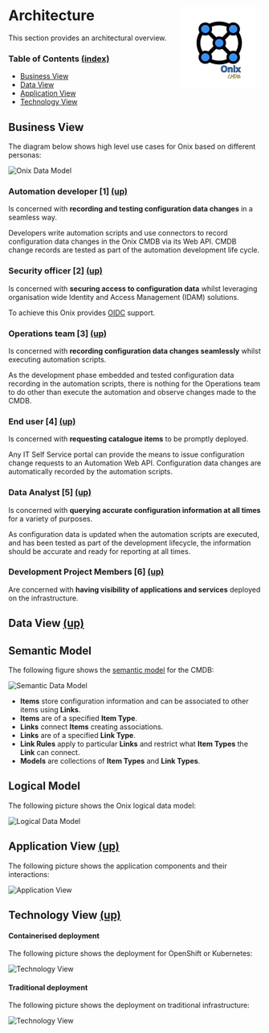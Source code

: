 # Architecture <img src="./pics/ox.png" width="160" height="160" align="right">

This section provides an architectural overview.

<a name="toc"></a>
### Table of Contents [(index)](./../readme.md)

- [Business View](#business-view)
- [Data View](#data-view)
- [Application View](#application-view)
- [Technology View](#technology-view)

<a name="business-view"></a>
## Business View

The diagram below shows high level use cases for Onix based on different personas: 

![Onix Data Model](./pics/onix_arc.png "Onix Architecture") 

### Automation developer [1] [(up)](#toc)
 
Is concerned with **recording and testing configuration data changes** in a seamless way.

Developers write automation scripts and use connectors to record configuration data changes in the Onix CMDB via its Web API.
CMDB change records are tested as part of the automation development life cycle.

### Security officer [2] [(up)](#toc)
 
Is concerned with **securing access to configuration data** whilst leveraging organisation wide Identity and Access Management (IDAM) solutions.

To achieve this Onix provides [OIDC](https://openid.net/connect/) support.

### Operations team [3] [(up)](#toc)

Is concerned with **recording configuration data changes seamlessly** whilst executing automation scripts. 

As the development phase embedded and tested configuration data recording in the automation scripts, there is nothing for the Operations team to do other than execute the automation and observe changes made to the CMDB.

### End user [4] [(up)](#toc)

Is concerned with **requesting catalogue items** to be promptly deployed.

Any IT Self Service portal can provide the means to issue configuration change requests to an Automation Web API.
Configuration data changes are automatically recorded by the automation scripts.

### Data Analyst [5] [(up)](#toc)

Is concerned with **querying accurate configuration information at all times** for a variety of purposes.

As configuration data is updated when the automation scripts are executed, and has been tested as part of the development lifecycle, the information should be accurate and ready for reporting at all times.

### Development Project Members [6] [(up)](#toc)

Are concerned with **having visibility of applications and services** deployed on the infrastructure.

<a name="data-view"></a>
## Data View [(up)](#toc)

<a name="semantic-model"></a>
## Semantic Model 

The following figure shows the [semantic model](https://en.wikipedia.org/wiki/Semantic_data_model) for the CMDB:
 
![Semantic Data Model](./pics/semantic_model.png "Onix Semantic Data Model")

- **Items** store configuration information and can be associated to other items using **Links**.
- **Items** are of a specified **Item Type**.
- **Links** connect **Items** creating associations.
- **Links** are of a specified **Link Type**.
- **Link Rules** apply to particular **Links** and restrict what **Item Types** the **Link** can connect.
- **Models** are collections of **Item Types** and **Link Types**.

<a name="relational-model"></a>
## Logical Model

The following picture shows the Onix logical data model:

![Logical Data Model](./pics/logical_model.png "Onix Relational Data Model")

<a name="application-view"></a>
## Application View [(up)](#toc)

The following picture shows the application components and their interactions:

![Application View](./pics/application_view.png "Application View") 

<a name="technology-view"></a>
## Technology View [(up)](#toc)

#### Containerised deployment

The following picture shows the deployment for OpenShift or Kubernetes:

![Technology View](./pics/openshift.png "Technology View - Containerised") 


#### Traditional deployment

The following picture shows the deployment on traditional infrastructure:

![Technology View](./pics/technology_view.png "Technology View - Traditional") 

